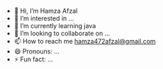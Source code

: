 - 👋 Hi, I’m Hamza Afzal
- 👀 I’m interested in ...
- 🌱 I’m currently learning java
- 💞️ I’m looking to collaborate on ...
- 📫 How to reach me hamza472afzal@gmail.com
- 😄 Pronouns: ...
- ⚡ Fun fact: ...

<!---
hamoafo/hamoafo is a ✨ special ✨ repository because its `README.md` (this file) appears on your GitHub profile.
You can click the Preview link to take a look at your changes.
--->
